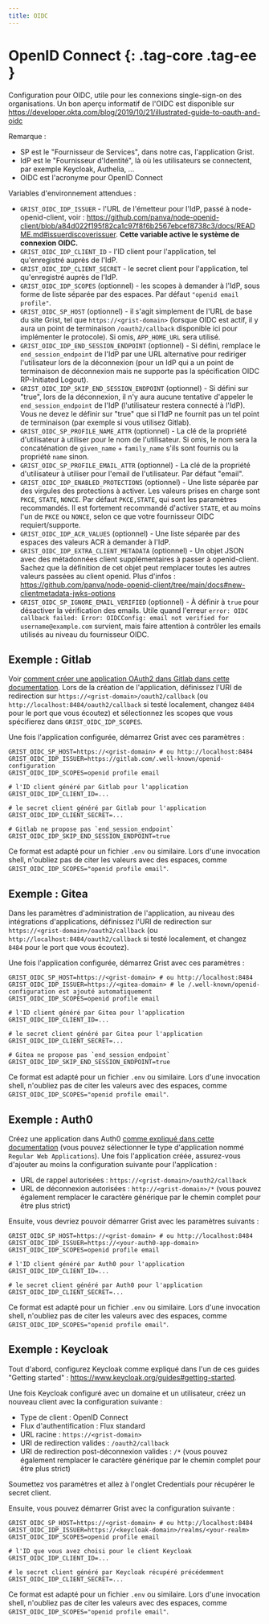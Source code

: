 ```yaml
---
title: OIDC
---
```


OpenID Connect {: .tag-core .tag-ee }
====

Configuration pour OIDC, utile pour les connexions single-sign-on des organisations.
Un bon aperçu informatif de l'OIDC est disponible sur <https://developer.okta.com/blog/2019/10/21/illustrated-guide-to-oauth-and-oidc>

Remarque :

  * SP est le "Fournisseur de Services", dans notre cas, l'application Grist.
  * IdP est le "Fournisseur d'Identité", là où les utilisateurs se connectent, par exemple Keycloak, Authelia, ...
  * OIDC est l'acronyme pour OpenID Connect

Variables d'environnement attendues :

  * `GRIST_OIDC_IDP_ISSUER` - l'URL de l'émetteur pour l'IdP, passé à node-openid-client, voir : <https://github.com/panva/node-openid-client/blob/a84d022f195f82ca1c97f8f6b2567ebcef8738c3/docs/README.md#issuerdiscoverissuer>.
    **Cette variable active le système de connexion OIDC.**
  * `GRIST_OIDC_IDP_CLIENT_ID` - l'ID client pour l'application, tel qu'enregistré auprès de l'IdP.
  * `GRIST_OIDC_IDP_CLIENT_SECRET` - le secret client pour l'application, tel qu'enregistré auprès de l'IdP.
  * `GRIST_OIDC_IDP_SCOPES` (optionnel) - les scopes à demander à l'IdP, sous forme de liste séparée par des espaces. Par défaut `"openid email profile"`.
  * `GRIST_OIDC_SP_HOST` (optionnel) - il s'agit simplement de l'URL de base du site Grist,
    tel que `https://<grist-domain>` (lorsque OIDC est actif, il y aura un point de terminaison `/oauth2/callback` disponible ici pour implémenter le protocole).
    Si omis, `APP_HOME_URL` sera utilisé.
  * `GRIST_OIDC_IDP_END_SESSION_ENDPOINT` (optionnel) - Si défini, remplace le `end_session_endpoint` de l'IdP par
    une URL alternative pour rediriger l'utilisateur lors de la déconnexion (pour un IdP qui a un point de terminaison de déconnexion mais ne supporte pas
    la spécification OIDC RP-Initiated Logout).
  * `GRIST_OIDC_IDP_SKIP_END_SESSION_ENDPOINT` (optionnel) - Si défini sur "true", lors de la déconnexion, il n'y aura
    aucune tentative d'appeler le `end_session_endpoint` de l'IdP (l'utilisateur restera connecté à l'IdP).
    Vous ne devez le définir sur "true" que si l'IdP ne fournit pas un tel point de terminaison (par exemple si vous utilisez Gitlab).
  * `GRIST_OIDC_SP_PROFILE_NAME_ATTR` (optionnel) - La clé de la propriété d'utilisateur à utiliser pour le nom de l'utilisateur. Si omis,
    le nom sera la concaténation de `given_name` + `family_name` s'ils sont fournis ou la propriété `name` sinon.
  * `GRIST_OIDC_SP_PROFILE_EMAIL_ATTR` (optionnel) - La clé de la propriété d'utilisateur à utiliser pour l'email de l'utilisateur. Par défaut "email".
  * `GRIST_OIDC_IDP_ENABLED_PROTECTIONS` (optionnel) - Une liste séparée par des virgules des protections à activer. Les valeurs prises en charge sont `PKCE`, `STATE`, `NONCE`.
    Par défaut `PKCE,STATE`, qui sont les paramètres recommandés. Il est fortement recommandé d'activer `STATE`,
    et au moins l'un de `PKCE` ou `NONCE`, selon ce que votre fournisseur OIDC requiert/supporte.
  * `GRIST_OIDC_IDP_ACR_VALUES` (optionnel) - Une liste séparée par des espaces des valeurs ACR à demander à l'IdP.
  * `GRIST_OIDC_IDP_EXTRA_CLIENT_METADATA` (optionnel) - Un objet JSON avec des métadonnées client supplémentaires à passer à openid-client.
    Sachez que la définition de cet objet peut remplacer toutes les autres valeurs passées au client openid.
    Plus d'infos : https://github.com/panva/node-openid-client/tree/main/docs#new-clientmetadata-jwks-options
  * `GRIST_OIDC_SP_IGNORE_EMAIL_VERIFIED` (optionnel) - À définir à `true` pour désactiver la vérification des emails. Utile quand l'erreur `error: OIDC callback failed: Error: OIDCConfig: email not verified for username@example.com` survient, mais faire attention à contrôler les emails utilisés au niveau du fournisseur OIDC.

## Exemple : Gitlab

Voir [comment créer une application OAuth2 dans Gitlab dans cette documentation](https://docs.gitlab.com/ee/integration/oauth_provider.html). Lors de la création de l'application, définissez l'URI de redirection sur `https://<grist-domain>/oauth2/callback` (ou `http://localhost:8484/oauth2/callback` si testé localement, changez `8484` pour le port que vous écoutez) et sélectionnez les scopes que vous spécifierez dans `GRIST_OIDC_IDP_SCOPES`.

Une fois l'application configurée, démarrez Grist avec ces paramètres :

```shell
GRIST_OIDC_SP_HOST=https://<grist-domain> # ou http://localhost:8484
GRIST_OIDC_IDP_ISSUER=https://gitlab.com/.well-known/openid-configuration
GRIST_OIDC_IDP_SCOPES=openid profile email

# l'ID client généré par Gitlab pour l'application
GRIST_OIDC_IDP_CLIENT_ID=...

# le secret client généré par Gitlab pour l'application
GRIST_OIDC_IDP_CLIENT_SECRET=...

# Gitlab ne propose pas `end_session_endpoint`
GRIST_OIDC_IDP_SKIP_END_SESSION_ENDPOINT=true
```

Ce format est adapté pour un fichier `.env` ou similaire. Lors d'une invocation shell, n'oubliez pas de citer les valeurs avec des espaces, comme `GRIST_OIDC_IDP_SCOPES="openid profile email"`.

## Exemple : Gitea

Dans les paramètres d'administration de l'application, au niveau des intégrations d'applications, définissez l'URI de redirection sur `https://<grist-domain>/oauth2/callback` (ou `http://localhost:8484/oauth2/callback` si testé localement, et changez `8484` pour le port que vous écoutez).

Une fois l'application configurée, démarrez Grist avec ces paramètres :

```shell
GRIST_OIDC_SP_HOST=https://<grist-domain> # ou http://localhost:8484
GRIST_OIDC_IDP_ISSUER=https://<gitea-domain> # le /.well-known/openid-configuration est ajouté automatiquement
GRIST_OIDC_IDP_SCOPES=openid profile email

# l'ID client généré par Gitea pour l'application
GRIST_OIDC_IDP_CLIENT_ID=...

# le secret client généré par Gitea pour l'application
GRIST_OIDC_IDP_CLIENT_SECRET=...

# Gitea ne propose pas `end_session_endpoint`
GRIST_OIDC_IDP_SKIP_END_SESSION_ENDPOINT=true
```

Ce format est adapté pour un fichier `.env` ou similaire. Lors d'une invocation shell, n'oubliez pas de citer les valeurs avec des espaces, comme `GRIST_OIDC_IDP_SCOPES="openid profile email"`.

## Exemple : Auth0

Créez une application dans Auth0 [comme expliqué dans cette documentation](https://auth0.com/docs/get-started/auth0-overview/create-applications) (vous pouvez sélectionner le type d'application nommé `Regular Web Applications`). Une fois l'application créée, assurez-vous d'ajouter au moins la configuration suivante pour l'application :

 * URL de rappel autorisées : `https://<grist-domain>/oauth2/callback`
 * URL de déconnexion autorisées : `http://<grist-domain>/*` (vous pouvez également remplacer le caractère générique par le chemin complet pour être plus strict)

Ensuite, vous devriez pouvoir démarrer Grist avec les paramètres suivants :

```shell
GRIST_OIDC_SP_HOST=https://<grist-domain> # ou http://localhost:8484
GRIST_OIDC_IDP_ISSUER=https://<your-auth0-app-domain>
GRIST_OIDC_IDP_SCOPES=openid profile email

# l'ID client généré par Auth0 pour l'application
GRIST_OIDC_IDP_CLIENT_ID=...

# le secret client généré par Auth0 pour l'application
GRIST_OIDC_IDP_CLIENT_SECRET=...
```

Ce format est adapté pour un fichier `.env` ou similaire. Lors d'une invocation shell, n'oubliez pas de citer les valeurs avec des espaces, comme `GRIST_OIDC_IDP_SCOPES="openid profile email"`.

## Exemple : Keycloak

Tout d'abord, configurez Keycloak comme expliqué dans l'un de ces guides "Getting started" : <https://www.keycloak.org/guides#getting-started>.

Une fois Keycloak configuré avec un domaine et un utilisateur, créez un nouveau client avec la configuration suivante :

 - Type de client : OpenID Connect
 - Flux d'authentification : Flux standard
 - URL racine : `https://<grist-domain>`
 - URI de redirection valides : `/oauth2/callback`
 - URI de redirection post-déconnexion valides : `/*` (vous pouvez également remplacer le caractère générique par le chemin complet pour être plus strict)

Soumettez vos paramètres et allez à l'onglet Credentials pour récupérer le secret client.

Ensuite, vous pouvez démarrer Grist avec la configuration suivante :

```shell
GRIST_OIDC_SP_HOST=https://<grist-domain> # ou http://localhost:8484
GRIST_OIDC_IDP_ISSUER=https://<keycloak-domain>/realms/<your-realm>
GRIST_OIDC_IDP_SCOPES=openid profile email

# l'ID que vous avez choisi pour le client Keycloak
GRIST_OIDC_IDP_CLIENT_ID=...

# le secret client généré par Keycloak récupéré précédemment
GRIST_OIDC_IDP_CLIENT_SECRET=...
```

Ce format est adapté pour un fichier `.env` ou similaire. Lors d'une invocation shell, n'oubliez pas de citer les valeurs avec des espaces, comme `GRIST_OIDC_IDP_SCOPES="openid profile email"`.
